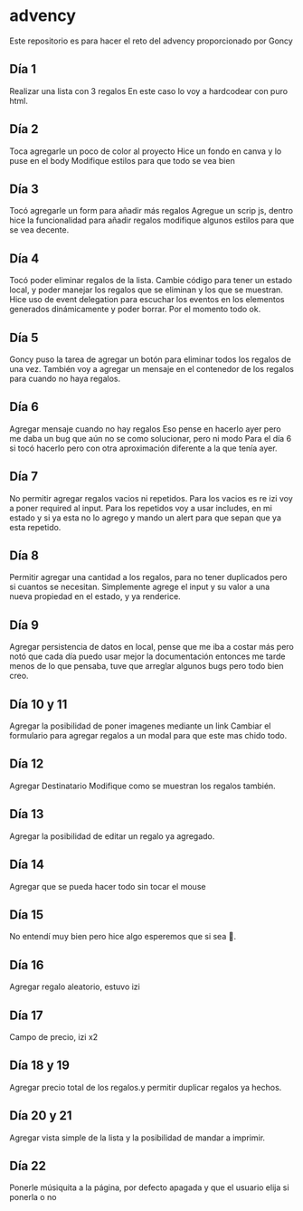 # advency

Este repositorio es para hacer el reto del advency proporcionado por Goncy

## Día 1

Realizar una lista con 3 regalos
En este caso lo voy a hardcodear con puro html.

## Día 2

Toca agregarle un poco de color al proyecto
Hice un fondo en canva y lo puse en el body
Modifique estilos para que todo se vea bien

## Día 3

Tocó agregarle un form para añadir más regalos
Agregue un scrip js, dentro hice la funcionalidad para añadir regalos
modifique algunos estilos para que se vea decente.

## Día 4

Tocó poder eliminar regalos de la lista.
Cambie código para tener un estado local, y poder manejar los regalos que se eliminan y los que se muestran.
Hice uso de event delegation para escuchar los eventos en los elementos generados dinámicamente y poder borrar.
Por el momento todo ok.

## Día 5

Goncy puso la tarea de agregar un botón para eliminar todos los regalos de una vez.
También voy a agregar un mensaje en el contenedor de los regalos para cuando no haya regalos.

## Día 6

Agregar mensaje cuando no hay regalos
Eso pense en hacerlo ayer pero me daba un bug que aún no se como solucionar, pero ni modo
Para el día 6 si tocó hacerlo pero con otra aproximación diferente a la que tenía ayer.

## Día 7

No permitir agregar regalos vacios ni repetidos.
Para los vacios es re izi voy a poner required al input.
Para los repetidos voy a usar includes, en mi estado y si ya esta no lo agrego y mando un alert
para que sepan que ya esta repetido.

## Día 8

Permitir agregar una cantidad a los regalos, para no tener duplicados pero si cuantos se necesitan.
Simplemente agrege el input y su valor a una nueva propiedad en el estado, y ya renderice.

## Día 9

Agregar persistencia de datos en local, pense que me iba a costar más pero notó que cada día puedo usar mejor la
documentación entonces me tarde menos de lo que pensaba, tuve que arreglar algunos bugs pero todo bien creo.

## Día 10 y 11

Agregar la posibilidad de poner imagenes mediante un link
Cambiar el formulario para agregar regalos a un modal para que este mas chido todo.

## Día 12

Agregar Destinatario
Modifique como se muestran los regalos también.

## Día 13

Agregar la posibilidad de editar un regalo ya agregado.

## Día 14

Agregar que se pueda hacer todo sin tocar el mouse

## Día 15

No entendí muy bien pero hice algo esperemos que si sea 🤨.

## Día 16

Agregar regalo aleatorio, estuvo izi

## Día 17

Campo de precio, izi x2

## Día 18 y 19

Agregar precio total de los regalos.y permitir duplicar regalos ya hechos.

## Día 20 y 21

Agregar vista simple de la lista y la posibilidad de mandar a imprimir.

## Día 22

Ponerle músiquita a la página, por defecto apagada y que el usuario elija si ponerla o no
